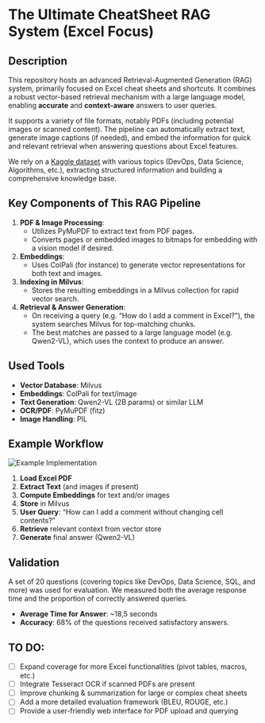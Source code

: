 # The Ultimate CheatSheet RAG System (Excel Focus)

## Description
This repository hosts an advanced Retrieval-Augmented Generation (RAG)
system, primarily focused on Excel cheat sheets and shortcuts. It combines
a robust vector-based retrieval mechanism with a large language model,
enabling **accurate** and **context-aware** answers to user queries.

It supports a variety of file formats, notably PDFs (including potential
images or scanned content). The pipeline can automatically extract text,
generate image captions (if needed), and embed the information for quick
and relevant retrieval when answering questions about Excel features.

We rely on a [Kaggle dataset](https://www.kaggle.com/datasets/timoboz/data-science-cheat-sheets)
with various topics (DevOps, Data Science, Algorithms, etc.), extracting
structured information and building a comprehensive knowledge base.

## Key Components of This RAG Pipeline
1. **PDF & Image Processing**: 
   - Utilizes PyMuPDF to extract text from PDF pages.  
   - Converts pages or embedded images to bitmaps for embedding with a vision model if desired.
2. **Embeddings**: 
   - Uses ColPali (for instance) to generate vector representations for both text and images.
3. **Indexing in Milvus**: 
   - Stores the resulting embeddings in a Milvus collection for rapid vector search.
4. **Retrieval & Answer Generation**: 
   - On receiving a query (e.g. “How do I add a comment in Excel?”), the system searches Milvus for top-matching chunks.  
   - The best matches are passed to a large language model (e.g. Qwen2-VL), which uses the context to produce an answer.

## Used Tools

- **Vector Database**: Milvus  
- **Embeddings**: ColPali for text/image  
- **Text Generation**: Qwen2-VL (2B params) or similar LLM  
- **OCR/PDF**: PyMuPDF (fitz)  
- **Image Handling**: PIL  

## Example Workflow
![Example Implementation](https://github.com/Kerysfel/ANLP-RAG-/blob/main/example.png)

1. **Load Excel PDF**  
2. **Extract Text** (and images if present)  
3. **Compute Embeddings** for text and/or images  
4. **Store** in Milvus  
5. **User Query**: “How can I add a comment without changing cell contents?”  
6. **Retrieve** relevant context from vector store  
7. **Generate** final answer (Qwen2-VL)

## Validation
A set of 20 questions (covering topics like DevOps, Data Science, SQL,
and more) was used for evaluation. We measured both the average
response time and the proportion of correctly answered queries.  

- **Average Time for Answer**: ~18,5 seconds  
- **Accuracy**: 68% of the questions received satisfactory answers.

## TO DO:
- [ ] Expand coverage for more Excel functionalities (pivot tables, macros, etc.)  
- [ ] Integrate Tesseract OCR if scanned PDFs are present  
- [ ] Improve chunking & summarization for large or complex cheat sheets  
- [ ] Add a more detailed evaluation framework (BLEU, ROUGE, etc.)  
- [ ] Provide a user-friendly web interface for PDF upload and querying  